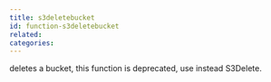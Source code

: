 ```yaml
---
title: s3deletebucket
id: function-s3deletebucket
related:
categories:
---
```


deletes a bucket, this function is deprecated, use instead S3Delete.